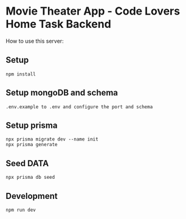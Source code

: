 # Movie Theater App - Code Lovers Home Task Backend

How to use this server:

## Setup

```
npm install
```

## Setup mongoDB and schema
```
.env.example to .env and configure the port and schema
```

## Setup prisma
```
npx prisma migrate dev --name init
npx prisma generate
```

## Seed DATA
```
npx prisma db seed
```

## Development

```
npm run dev
```
